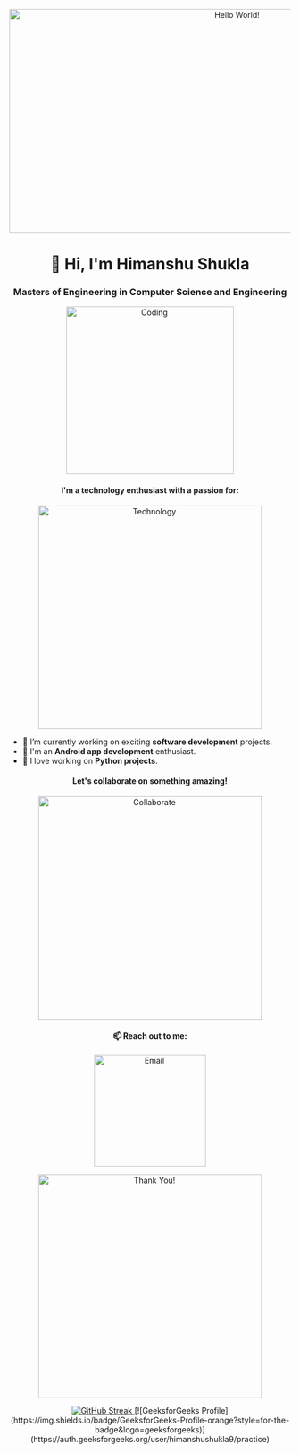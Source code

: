 <p align="center">
  <img src="https://github.com/himanshushukla12/himanshushukla12/blob/main/assets/banner.gif" alt="Hello World!" width="800" height="400">
</p>

<h1 align="center">👋 Hi, I'm Himanshu Shukla</h1>
<h3 align="center">Masters of Engineering in Computer Science and Engineering</h3>

<p align="center">
  <img src="https://github.com/himanshushukla12/himanshushukla12/blob/main/assets/coding.gif" alt="Coding" width="300">
</p>

<h4 align="center">I'm a technology enthusiast with a passion for:</h4>
<p align="center">
  <img src="https://github.com/himanshushukla12/himanshushukla12/blob/main/assets/tech.gif" alt="Technology" width="400">
</p>

- 🔭 I’m currently working on exciting **software development** projects.
- 🚀 I'm an **Android app development** enthusiast.
- 🐍 I love working on **Python projects**.

<h4 align="center">Let's collaborate on something amazing!</h4>
<p align="center">
  <img src="https://github.com/himanshushukla12/himanshushukla12/blob/main/assets/collaborate.gif" alt="Collaborate" width="400">
</p>

<h4 align="center">📫 Reach out to me:</h4>
<p align="center">
  <a href="mailto:himanshushukla.shukla3@gmail.com">
    <img src="https://github.com/himanshushukla12/himanshushukla12/blob/main/assets/email.gif" alt="Email" width="200">
  </a>
</p>

<p align="center">
  <img src="https://github.com/himanshushukla12/himanshushukla12/blob/main/assets/thumbs-up.gif" alt="Thank You!" width="400">
</p>
<p align="center">
  <a href="https://github.com/DenverCoder1/github-readme-streak-stats">
    <img src="https://github-readme-streak-stats.herokuapp.com/?user=himanshushukla12" alt="GitHub Streak" />
  </a>
  [![GeeksforGeeks Profile](https://img.shields.io/badge/GeeksforGeeks-Profile-orange?style=for-the-badge&logo=geeksforgeeks)](https://auth.geeksforgeeks.org/user/himanshushukla9/practice)

</p>


